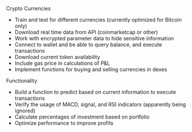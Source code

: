 Crypto Currencies
* Train and test for different currencies (currently optimized for Bitcoin only)
* Download real time data from API (coinmarketcap or other)
* Work with encrypted parameter data to hide sensitive information
* Connect to wallet and be able to query balance, and execute transactions
* Download current token availability
* Include gas price in calculations of P&L
* Implement functions for buying and selling currencies in dexes

Functionality
* Build a function to predict based on current information to execute transactions
* Verify the usage of MACD, signal, and RSI indicators (apparently being ignored)
* Calculate percentages of investment based on portfolio
* Optimize performance to improve profits